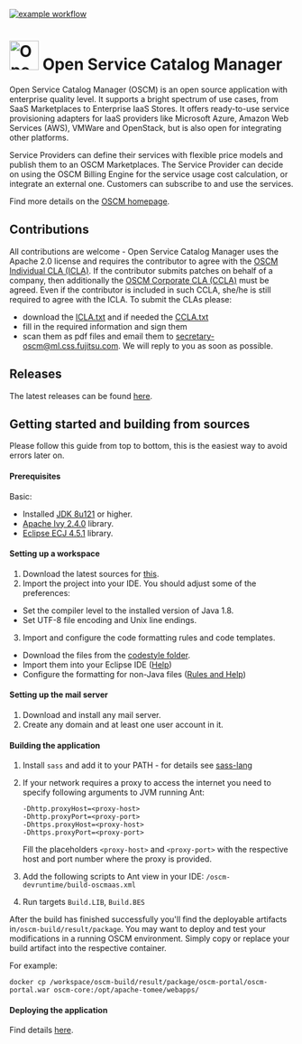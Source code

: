 [![example workflow](https://github.com/servicecatalog/oscm/actions/workflows/ant-master.yml/badge.svg)](https://github.com/servicecatalog/oscm/actions) 

<p align="center"><h1><img height="52" src="https://avatars0.githubusercontent.com/u/14330878" alt="Open Service Catalog Manager"/>&nbsp;Open Service Catalog Manager</h1></p> 

Open Service Catalog Manager (OSCM) is an open source application with enterprise quality level. It supports a bright spectrum of use cases, from SaaS Marketplaces to Enterprise IaaS Stores. It offers ready-to-use service provisioning adapters for IaaS providers like Microsoft Azure, Amazon Web Services (AWS), VMWare and OpenStack, but is also open for integrating other platforms.

Service Providers can define their services with flexible price models and publish them to an OSCM Marketplaces. The Service Provider can decide on using the OSCM Billing Engine for the service usage cost calculation, or integrate an external one. Customers can subscribe to and use the services.

Find more details on the [OSCM homepage](http://openservicecatalogmanager.org/).

## Contributions
All contributions are welcome - Open Service Catalog Manager uses the Apache 2.0 license and requires the contributor to agree with the [OSCM Individual CLA (ICLA)](https://github.com/servicecatalog/development/blob/master/ICLA.txt). If the contributor submits patches on behalf of a company, then additionally the [OSCM Corporate CLA (CCLA)](https://github.com/servicecatalog/development/blob/master/CCLA.txt) must be agreed. Even if the contributor is included in such CCLA, she/he is still required to agree with the ICLA. To submit the CLAs please:
* download the [ICLA.txt](https://github.com/servicecatalog/development/blob/master/ICLA.txt) and if needed the [CCLA.txt](https://github.com/servicecatalog/development/blob/master/CCLA.txt)
* fill in the required information and sign them
* scan them as pdf files and email them to secretary-oscm@ml.css.fujitsu.com. We will reply to you as soon as possible.

## Releases
The latest releases can be found [here](https://github.com/servicecatalog/oscm/releases).

## Getting started and building from sources
Please follow this guide from top to bottom, this is the easiest way to avoid errors later on.

#### Prerequisites
Basic:
* Installed [JDK 8u121](http://www.oracle.com/technetwork/java/javase/downloads/java-archive-javase8-2177648.html#jdk-8u121-oth-JPR)
or higher.
* [Apache Ivy 2.4.0](http://www.apache.org/dist/ant/ivy/2.4.0/) library.
* [Eclipse ECJ 4.5.1](http://mvnrepository.com/artifact/org.eclipse.jdt.core.compiler/ecj/4.5.1) library.

#### Setting up a workspace
1. Download the latest sources for [this](https://github.com/servicecatalog/oscm). 
2. Import the project into your IDE. You should adjust some of the preferences:
  * Set the compiler level to the installed version of Java 1.8.
  * Set UTF-8 file encoding and Unix line endings.
3. Import and configure the code formatting rules and code templates.
  * Download the files from the [codestyle folder](https://github.com/servicecatalog/oscm/tree/master/oscm-devruntime/javares/codestyle).
  * Import them into your Eclipse IDE ([Help](https://github.com/servicecatalog/oscm/tree/master/oscm-devruntime/javares/codestyle/README.md))
  * Configure the formatting for non-Java files ([Rules and Help](https://github.com/servicecatalog/oscm/tree/master/oscm-devruntime/javares/codestyle/README.md))

#### Setting up the mail server
1. Download and install any mail server.
2. Create any domain and at least one user account in it.

#### Building the application
1. Install `sass` and add it to your PATH - for details see [sass-lang](https://sass-lang.com/install)

2. If your network requires a proxy to access the internet you need to specify following arguments to JVM running Ant: 
   ```
   -Dhttp.proxyHost=<proxy-host> 
   -Dhttp.proxyPort=<proxy-port> 
   -Dhttps.proxyHost=<proxy-host>
   -Dhttps.proxyPort=<proxy-port>
   ```
   Fill the placeholders `<proxy-host>` and `<proxy-port>` with the respective host and port number where the proxy is provided.

3. Add the following scripts to Ant view in your IDE: `/oscm-devruntime/build-oscmaas.xml`

4. Run targets `Build.LIB`, `Build.BES`

After the build has finished successfully you'll find the deployable artifacts in`/oscm-build/result/package`. 
You may want to deploy and test your modifications in a running OSCM environment. Simply copy or replace your build artifact into the respective container.

For example:
```
docker cp /workspace/oscm-build/result/package/oscm-portal/oscm-portal.war oscm-core:/opt/apache-tomee/webapps/
```

#### Deploying the application
Find details [here](https://github.com/servicecatalog/oscm-dockerbuild).
